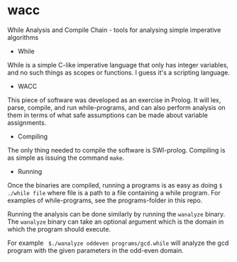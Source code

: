 wacc
====

While Analysis and Compile Chain - tools for analysing simple imperative algorithms

* While

While is a simple C-like imperative language that only has integer variables, and no such things as scopes or functions.
I guess it's a scripting language.

* WACC

This piece of software was developed as an exercise in Prolog.
It will lex, parse, compile, and run while-programs, and can also
perform analysis on them in terms of what safe assumptions can be made about variable assignments.

* Compiling

The only thing needed to compile the software is SWI-prolog.
Compiling is as simple as issuing the command ```make```.

* Running

Once the binaries are compiled, running a programs is as easy as doing ``` $ ./while file ``` 
where file is a path to a file containing a while program.
For examples of while-programs, see the programs-folder in this repo.

Running the analysis can be done similarly by running the ```wanalyze``` binary.
The ```wanalyze``` binary can take an optional argument which is the domain in which the program should execute.

For example ``` $./wanalyze oddeven programs/gcd.while```
will analyze the gcd program with the given parameters in the odd-even domain.
